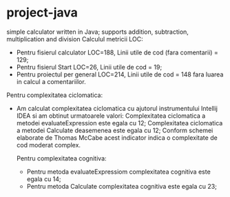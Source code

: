 # project-java
simple calculator written in Java; supports addition, subtraction, multiplication and division
Calculul metricii LOC:
- Pentru fisierul calculator LOC=188, Linii utile de cod (fara comentarii) = 129;
- Pentru fisierul Start LOC=26, Linii utile de cod = 19;
- Pentru proiectul per general LOC=214, Linii utile de cod = 148 fara luarea in calcul a comentariilor.


Pentru complexitatea ciclomatica:
- Am calculat complexitatea ciclomatica cu ajutorul instrumentului Intellij IDEA si am obtinut urmatoarele valori:
       Complexitatea ciclomatica a metodei evaluateExpression este egala cu 12;
       Complexitatea ciclomatica a metodei Calculate deasemenea este egala cu 12;
  Conform schemei elaborate de Thomas McCabe acest indicator indica o complexitate de cod moderat complex.

   Pentru complexitatea cognitiva:
  - Pentru metoda evaluateExpressiom complexitatea cognitiva este egala cu 14;
  - Pentru metoda Calculate complexitatea cognitiva este egala cu 23;
  
